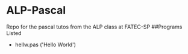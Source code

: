 # ALP-Pascal
Repo for the pascal tutos from the ALP class at FATEC-SP
##Programs Listed
- hellw.pas ('Hello World')
